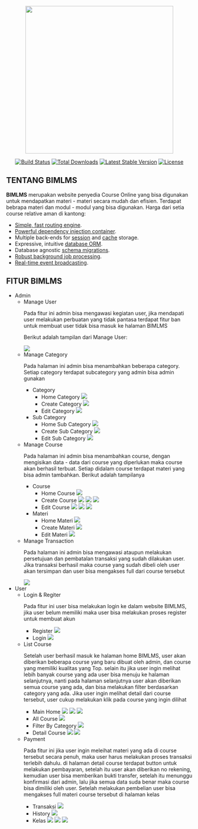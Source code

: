<p align="center"><a href="https://laravel.com" target="_blank"><img src="https://raw.githubusercontent.com/laravel/art/master/logo-lockup/5%20SVG/2%20CMYK/1%20Full%20Color/laravel-logolockup-cmyk-red.svg" width="400"></a></p>

<p align="center">
<a href="https://travis-ci.org/laravel/framework"><img src="https://travis-ci.org/laravel/framework.svg" alt="Build Status"></a>
<a href="https://packagist.org/packages/laravel/framework"><img src="https://img.shields.io/packagist/dt/laravel/framework" alt="Total Downloads"></a>
<a href="https://packagist.org/packages/laravel/framework"><img src="https://img.shields.io/packagist/v/laravel/framework" alt="Latest Stable Version"></a>
<a href="https://packagist.org/packages/laravel/framework"><img src="https://img.shields.io/packagist/l/laravel/framework" alt="License"></a>
</p>

## TENTANG BIMLMS

<b>BIMLMS</b> merupakan website penyedia Course Online yang bisa digunakan untuk mendapatkan materi - materi secara mudah dan efisien. Terdapat bebrapa materi dan modul - modul yang bisa digunakan. Harga dari setia course relative aman di kantong:

- [Simple, fast routing engine](https://laravel.com/docs/routing).
- [Powerful dependency injection container](https://laravel.com/docs/container).
- Multiple back-ends for [session](https://laravel.com/docs/session) and [cache](https://laravel.com/docs/cache) storage.
- Expressive, intuitive [database ORM](https://laravel.com/docs/eloquent).
- Database agnostic [schema migrations](https://laravel.com/docs/migrations).
- [Robust background job processing](https://laravel.com/docs/queues).
- [Real-time event broadcasting](https://laravel.com/docs/broadcasting).


## FITUR BIMLMS
<ul>
    <li>Admin
        <ul>
            <li>Manage User
                <p>Pada fitur ini admin bisa mengawasi kegiatan user, jika mendapati user melakukan perbuatan yang tidak pantasa terdapat fitur ban untuk membuat user tidak                    bisa masuk ke halaman BIMLMS</p>
                <p>Berikut adalah tampilan dari Manage User:</p>
                <img src="tampilan aplikasi/Admin/manage-acount-user.PNG" />
            </li>
            <li>Manage Category
                <p>Pada halaman ini admin bisa menambahkan beberapa category. Setiap category terdapat subcategory yang admin bisa admin gunakan</p>
                <ul>
                    <li>Category
                        <ul>
                            <li>Home Category
                                <img src="tampilan aplikasi/Admin/home-category.PNG" />
                            </li>
                            <li>Create Category
                                <img src="tampilan aplikasi/Admin/create-category.PNG" />
                            </li>
                            <li>Edit Category
                                <img src="tampilan aplikasi/Admin/edit-category.PNG" />
                            </li>
                        </ul>
                    </li>
                    <li>Sub Category
                        <ul>
                            <li>Home Sub Category
                                <img src="tampilan aplikasi/Admin/home-subcategory.PNG" />
                            </li>
                            <li>Create Sub Category
                                <img src="tampilan aplikasi/Admin/create-subcategory.PNG" />
                            </li>
                            <li>Edit Sub Category
                                <img src="tampilan aplikasi/Admin/edit-subcategory.PNG" />
                            </li>
                        </ul>
                    </li>
                </ul>
            </li>
            <li>Manage Course
                <p>Pada halaman ini admin bisa menambahkan course, dengan mengisikan data - data dari course yang diperlukan maka course akan berhasil terbuat. Setiap                          didalam course terdapat materi yang bisa admin tambahkan. Berikut adalah tampilanya</p>
                <ul>
                    <li>Course
                        <ul>
                            <li>Home Course
                                <img src="tampilan aplikasi/Admin/home-course.PNG" />
                            </li>
                            <li>Create Course
                                <img src="tampilan aplikasi/Admin/create-course-1.PNG" />
                                <img src="tampilan aplikasi/Admin/create-course-2.PNG" />
                                <img src="tampilan aplikasi/Admin/create-course-3.PNG" />
                            </li>
                            <li>Edit Course
                                <img src="tampilan aplikasi/Admin/edit-course-1.PNG" />
                                <img src="tampilan aplikasi/Admin/edit-course-2.PNG" />
                                <img src="tampilan aplikasi/Admin/edit-course-3.PNG" />
                            </li>
                        </ul>
                    </li>
                    <li>Materi
                        <ul>
                            <li>Home Materi
                                <img src="tampilan aplikasi/Admin/home-materi.PNG" />
                            </li>
                            <li>Create Materi
                                <img src="tampilan aplikasi/Admin/create-materi.PNG" />
                            </li>
                            <li>Edit Materi
                                <img src="tampilan aplikasi/Admin/edit-materi.PNG" />
                            </li>
                        </ul>
                    </li>
                </ul>
            </li>
            <li>Manage Transaction
                <p>Pada halaman ini admin bisa mengawasi ataupun melakukan persetujuan dan pembatalan transaksi yang sudah dilakukan user. Jika transaksi berhasil maka                        course yang sudah dibeli oleh user akan tersimpan dan user bisa mengakses full dari course tersebut</p>
                <img src="tampilan aplikasi/Admin/transaksi-admin.PNG" />
            </li>
        </ul>
    </li>
    <li>User
        <ul>
            <li>Login & Regiter
                <p>Pada fitur ini user bisa melakukan login ke dalam website BIMLMS, jika user belum memiliki maka user bisa melakukan proses register untuk membuat                           akun</p>
                <ul>
                    <li>Register
                        <img src="tampilan aplikasi/User/login-user.PNG"/>
                    </li>
                    <li>Login
                        <img src="tampilan aplikasi/User/register-user.PNG"/>
                    </li>
                </ul>
            </li>
            <li>List Course
                <p>Setelah user berhasil masuk ke halaman home BIMLMS, user akan diberikan beberapa course yang baru dibuat oleh admin, dan course yang memiliki kualitas                      yang Top. selain itu jika user ingin melihat lebih banyak course yang ada user bisa menuju ke halaman selanjutnya, nanti pada halaman selanjutnya user                      akan diberikan semua course yang ada, dan bisa melakukan filter berdasarkan category yang ada. Jika user ingin melihat detail dari course tersebut, user                    cukup melakukan klik pada course yang ingin dilihat</p>
                <ul>
                    <li>Main Home
                        <img src="tampilan aplikasi/User/home-user.PNG"/>
                        <img src="tampilan aplikasi/User/home-2-user.PNG"/>
                        <img src="tampilan aplikasi/User/home-3-user.PNG"/>
                    </li>
                    <li>All Course
                        <img src="tampilan aplikasi/User/allcourse-user.PNG"/>
                    </li>
                    <li>Filter By Category
                        <img src="tampilan aplikasi/User/filterbycategory-user.PNG"/>
                    </li>
                    <li>Detail Course
                        <img src="tampilan aplikasi/User/single-course-user.PNG"/>
                        <img src="tampilan aplikasi/User/single-course-2-user.PNG"/>
                    </li>
                </ul>
            </li>
            <li>Payment
                <p>Pada fitur ini jika user ingin meleihat materi yang ada di course tersebut secara penuh, maka user harus melakukan proses transaksi terlebih dahulu. di                     halaman detail course terdapat button untuk melakukan pembayaran, setelah itu user akan diberikan no rekening, kemudian user bisa memberikan bukti                          transfer, setelah itu menunggu konfirmasi dari admin, lalu jika semua data suda benar maka course bisa dimiliki oleh user. Setelah melakukan pembelian                      user bisa mengakses full materi course tersebut di halaman kelas</p>
                <ul>
                    <li>Transaksi
                        <img src="tampilan aplikasi/User/transaksi-user.PNG"/>
                    </li>
                    <li>History
                        <img src="tampilan aplikasi/User/history-user.PNG"/>
                    </li>
                    <li>Kelas
                        <img src="tampilan aplikasi/User/kelas-user.PNG"/>
                        <img src="tampilan aplikasi/User/isi-kelas-user.PNG"/>
                        <img src="tampilan aplikasi/User/isi-kelas-2-user.PNG"/>
                    </li>
                </ul>
            </li>
        </ul>    
    </li>
</ul>

